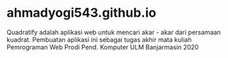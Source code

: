 # ahmadyogi543.github.io
Quadratify adalah aplikasi web untuk mencari akar - akar dari persamaan kuadrat. Pembuatan aplikasi ini sebagai tugas akhir mata kuliah Pemrograman Web Prodi Pend. Komputer ULM Banjarmasin 2020
